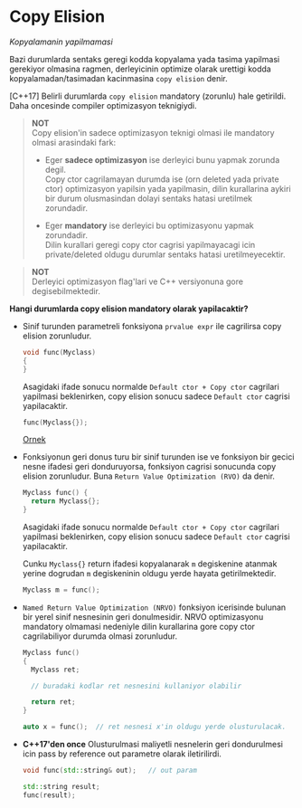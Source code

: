 # Copy Elision
*Kopyalamanin yapilmamasi*

Bazi durumlarda sentaks geregi kodda kopyalama yada tasima yapilmasi gerekiyor olmasina ragmen, derleyicinin optimize olarak urettigi kodda kopyalamadan/tasimadan kacinmasina `copy elision` denir.

[C++17] Belirli durumlarda `copy elision` mandatory (zorunlu) hale getirildi. Daha oncesinde compiler optimizasyon teknigiydi.

> **NOT**  
> Copy elision'in sadece optimizasyon teknigi olmasi ile mandatory olmasi arasindaki fark:
> 
> * Eger **sadece optimizasyon** ise derleyici bunu yapmak zorunda degil.  
>   Copy ctor cagrilamayan durumda ise (orn deleted yada private ctor) optimizasyon yapilsin yada yapilmasin, dilin kurallarina aykiri bir durum olusmasindan dolayi sentaks hatasi uretilmek zorundadir.
> 
> * Eger **mandatory** ise derleyici bu optimizasyonu yapmak zorundadir.  
>   Dilin kurallari geregi copy ctor cagrisi yapilmayacagi icin private/deleted oldugu durumlar sentaks hatasi uretilmeyecektir.

> **NOT**  
> Derleyici optimizasyon flag'lari ve C++ versiyonuna gore degisebilmektedir. 

**Hangi durumlarda copy elision mandatory olarak yapilacaktir?**

* Sinif turunden parametreli fonksiyona `prvalue expr` ile cagrilirsa copy elision zorunludur.
  ```C++
  void func(Myclass)
  {
  }
  ```
  Asagidaki ifade sonucu normalde `Default ctor + Copy ctor` cagrilari yapilmasi beklenirken, copy elision sonucu sadece `Default ctor` cagrisi yapilacaktir.
  ```C++
  func(Myclass{});
  ```
  [Ornek](res/src/copy_elision01.cpp)

* Fonksiyonun geri donus turu bir sinif turunden ise ve fonksiyon bir gecici nesne ifadesi geri donduruyorsa, fonksiyon cagrisi sonucunda copy elision zorunludur.
  Buna `Return Value Optimization (RVO)` da denir.
  ```C++
  Myclass func() {
    return Myclass{};
  }
  ```
  Asagidaki ifade sonucu normalde `Default ctor + Copy ctor` cagrilari yapilmasi beklenirken, copy elision sonucu sadece `Default ctor` cagrisi yapilacaktir.
  
  Cunku `Myclass{}` return ifadesi kopyalanarak `m` degiskenine atanmak yerine dogrudan `m` degiskeninin oldugu yerde hayata getirilmektedir.
  ```C++
  Myclass m = func();
  ```

* `Named Return Value Optimization (NRVO)` fonksiyon icerisinde bulunan bir yerel sinif nesnesinin geri donulmesidir. NRVO optimizasyonu mandatory olmamasi nedeniyle dilin kurallarina gore copy ctor cagrilabiliyor durumda olmasi zorunludur.
  ```C++
  Myclass func()
  {
    Myclass ret;
  
    // buradaki kodlar ret nesnesini kullaniyor olabilir
  
    return ret;
  }
  ```
  ```C++
  auto x = func();  // ret nesnesi x'in oldugu yerde olusturulacak.
  ```
  
* **C++17'den once** Olusturulmasi maliyetli nesnelerin geri dondurulmesi icin pass by reference out parametre olarak iletirilirdi.
  ```C++
  void func(std::string& out);   // out param
  ```
  ```C++
  std::string result;
  func(result);
  ```